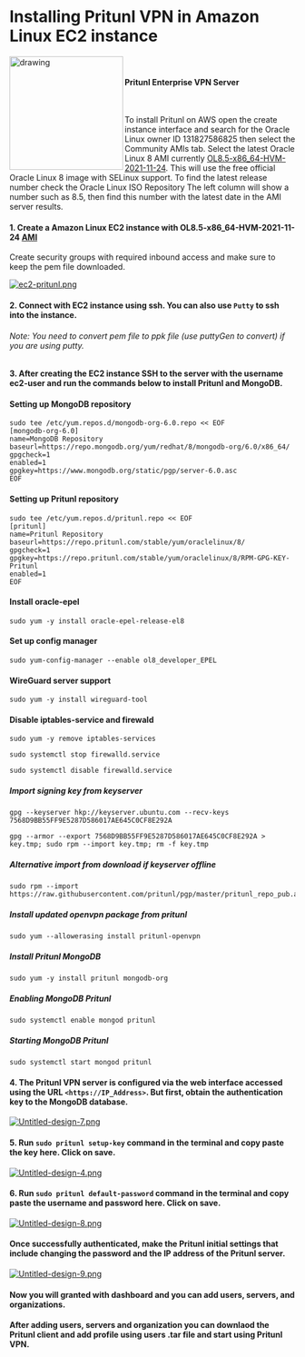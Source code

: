 # Installing Pritunl VPN in Amazon Linux EC2 instance

<p>
<img src="https://pritunl.com/img/pritunl_onelogin.png" alt="drawing" width="200"/ align="left"></p>
</br>

#### Pritunl Enterprise VPN Server</br>
</br>

To install Pritunl on AWS open the create instance interface and search for the Oracle Linux owner ID 131827586825 then select the Community AMIs tab. Select the latest Oracle Linux 8 AMI currently [OL8.5-x86_64-HVM-2021-11-24](https://ap-south-1.console.aws.amazon.com/ec2/home?region=ap-south-1#LaunchInstances:). This will use the free official Oracle Linux 8 image with SELinux support. To find the latest release number check the Oracle Linux ISO Repository The left column will show a number such as 8.5, then find this number with the latest date in the AMI server results.

#### 1. Create a Amazon Linux EC2 instance with OL8.5-x86_64-HVM-2021-11-24 [AMI](https://ap-south-1.console.aws.amazon.com/ec2/home?region=ap-south-1#LaunchInstances:)

Create security groups with required inbound access and make sure to keep the pem file downloaded.


[![ec2-pritunl.png](https://i.postimg.cc/NM0hCMJp/ec2-pritunl.png)](https://postimg.cc/xkBFc0Sz)



#### 2. Connect with EC2 instance using ssh. You can also use `Putty` to ssh into the instance.
###### Note: You need to convert pem file to ppk file (use puttyGen to convert) if you are using putty. 

#### 3. After creating the EC2 instance SSH to the server with the username ec2-user and run the commands below to install Pritunl and MongoDB.

#### Setting up MongoDB repository

```
sudo tee /etc/yum.repos.d/mongodb-org-6.0.repo << EOF
[mongodb-org-6.0]
name=MongoDB Repository
baseurl=https://repo.mongodb.org/yum/redhat/8/mongodb-org/6.0/x86_64/
gpgcheck=1
enabled=1
gpgkey=https://www.mongodb.org/static/pgp/server-6.0.asc
EOF
```
#### Setting up Pritunl repository

```
sudo tee /etc/yum.repos.d/pritunl.repo << EOF
[pritunl]
name=Pritunl Repository
baseurl=https://repo.pritunl.com/stable/yum/oraclelinux/8/
gpgcheck=1
gpgkey=https://repo.pritunl.com/stable/yum/oraclelinux/8/RPM-GPG-KEY-Pritunl
enabled=1
EOF
```
#### Install oracle-epel

```
sudo yum -y install oracle-epel-release-el8
```
#### Set up config manager

```
sudo yum-config-manager --enable ol8_developer_EPEL
```
#### WireGuard server support</br>

```
sudo yum -y install wireguard-tool
```
#### Disable iptables-service and firewald

```
sudo yum -y remove iptables-services
```

```
sudo systemctl stop firewalld.service
```

```
sudo systemctl disable firewalld.service
```

##### Import signing key from keyserver </br>
```
gpg --keyserver hkp://keyserver.ubuntu.com --recv-keys 7568D9BB55FF9E5287D586017AE645C0CF8E292A
```

```
gpg --armor --export 7568D9BB55FF9E5287D586017AE645C0CF8E292A > key.tmp; sudo rpm --import key.tmp; rm -f key.tmp
```

##### Alternative import from download if keyserver offline </br>
```
sudo rpm --import https://raw.githubusercontent.com/pritunl/pgp/master/pritunl_repo_pub.asc
```

##### Install updated openvpn package from pritunl</br>
```
sudo yum --allowerasing install pritunl-openvpn
```
##### Install Pritunl MongoDB

```
sudo yum -y install pritunl mongodb-org
```
##### Enabling MongoDB Pritunl

```
sudo systemctl enable mongod pritunl
```
##### Starting MongoDB Pritunl 

```
sudo systemctl start mongod pritunl
```

#### 4. The Pritunl VPN server is configured via the web interface accessed using the URL `<https://IP_Address>`. But first, obtain the authentication key to the MongoDB database.

[![Untitled-design-7.png](https://i.postimg.cc/05z58kxL/Untitled-design-7.png)](https://postimg.cc/dDKc6KhB)

#### 5. Run `sudo pritunl setup-key` command in the terminal and copy paste the key here. Click on save.

[![Untitled-design-4.png](https://i.postimg.cc/25hjrghd/Untitled-design-4.png)](https://postimg.cc/Jy7CQ6Tt)

#### 6. Run `sudo pritunl default-password` command in the terminal and copy paste the username and password here. Click on save.

[![Untitled-design-8.png](https://i.postimg.cc/4NR7K7WD/Untitled-design-8.png)](https://postimg.cc/Z0jK2RtH)

#### Once successfully authenticated, make the Pritunl initial settings that include changing the password and the IP address of the Pritunl server.

[![Untitled-design-9.png](https://i.postimg.cc/76L1WCFs/Untitled-design-9.png)](https://postimg.cc/ns6QsLcB)

#### Now you will granted with dashboard and you can add users, servers, and organizations.

#### After adding users, servers and organization you can downlaod the Pritunl client and add profile using users .tar file and start using Pritunl VPN. 
